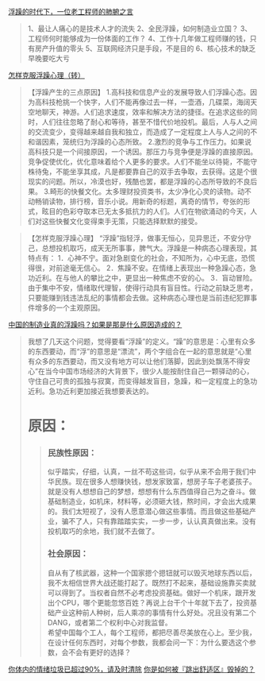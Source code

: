 [浮躁的时代下，一位老工程师的肺腑之言](http://wemedia.ifeng.com/78636552/wemedia.shtml)
> 1、最让人痛心的是技术人才的流失
2、全民浮躁，如何制造业立国？
3、工程师何时能够成为一份体面的工作？
4、工作十几年做工程师赚的钱，只有房产升值的零头
5、互联网经济只是手段，不是目的
6、核心技术的缺乏早晚要吃大亏

[怎样克服浮躁心理（转）](https://www.douban.com/group/topic/3946203/)

>【浮躁产生的三点原因】
1.高科技和信息产业的发展导致人们浮躁心态。因为高科技枪挑一个快字，人们不能再像过去一样，一壶酒，几碟菜，海阔天空地聊天，神游。人们追求速度，效率和解决方法的捷径。在追求这些的同时，人们往往忽略了耐心和等待，甚至不惜代价地投机。最后，人与人之间的交流变少，变得越来越自我和独立，而造成了一定程度上人与人之间的不和谐因素，笼统归为浮躁的心态所致。
2.激烈的竞争与工作压力。如果说高科技只是一个间接原因，一个诱因。那压力与竞争便是浮躁的直接原因。竞争促使优化，优化意味着给个人更多的要求。人们不能坐以待毙，不能守株待兔，不能坐享其成，凡是都要靠自己的双手去争取，去获得。这是个很现实的问题。所以，冷漠也好，残酷也罢，都是浮躁的心态所导致的不良后果。
3.畸形的快餐文化。太多理财投资类书，太少净化心灵的读物。动不动畅销读物，排行榜，音乐小说。用新奇的标题，离奇的情节，夸张的形式，眩目的色彩夺取本已无太多抵抗力的人们。人们在物欲涌动的今天，人们对这些快餐文化变得束手无策，只能选择默默的接受。

>【怎样克服浮躁心理】
“浮躁”指轻浮，做事无恒心，见异思迁，不安分守己，总想投机取巧，成天无所事事，脾气大。浮躁是一种病态心理表现，其特点有：
1．心神不宁。面对急剧变化的社会，不知所为，心中无底，恐慌得很，对前途毫无信心。
2．焦躁不安。在情绪上表现出一种急躁心态，急功近利。在与他人的攀比之中，更显出一种焦虑不安的心。
3．盲动冒险。由于集中不安，情绪取代理智，使得行动具有盲目性。行动之前缺乏思考，只要能赚到钱违法乱纪的事情都会去做。这种病态心理也是当前违纪犯罪事件增多的一个主观原因。 

[中国的制造业真的浮躁吗？如果是那是什么原因造成的？](https://www.zhihu.com/question/24205746/answer/27130397)
> 我想了几天这个问题，觉得要看“浮躁”的定义。“躁”的意思是：心里有众多的东西要动，而“浮”的意思是“漂流”，两个字组合在一起的意思就是“心里有众多的东西要动，而又没有地方可以让他们落脚，因此到处飘荡不得安心”在当今中国市场经济的大背景下，很少人能按耐住自己一颗驿动的心，守住自己可贵的孤独与寂寞，而变得越发盲目，急躁，和一定程度上的急功近利。急功近利更加接近我想要表达的。<br>
> # 原因：
>> ### 民族性原因：
>> 似乎踏实，仔细，认真，一丝不苟这些词，似乎从来不会用于我们中华民族。现在很多人想赚快钱，想发家致富，想房子车子老婆孩子。就是没有人想想自己的梦想，想想有什么东西值得自己为之奋斗。做基础制造业，如机床，材料等，必须砸大钱，熬时间，才会出大成果的。我们太短视了，没有人愿意潜心做这些事情。而且做这些基础产业，骗不了人，只有靠踏踏实实，一步一步，认认真真做出来。没有投机取巧的余地，我们就不去做了。<br>
>> ### 社会原因：
>> 自从有了核武器，这种一个国家摁个摁钮就可以毁灭地球东西以后，我不太相信世界大战还能打起了。既然打不起来，基础设施靠买卖就可以得到了。当权者自然不必考虑投资基础。做好一个机床，跟开发出个CPU，哪个更能忽悠百姓？再说上台干个十年就下去了，投资基础产业这种前人种树，后人乘凉的事情有什么好处。况且没有第二个DANG，或者第二个权利中心对我监督。<br>
> 希望中国每个工人，每个工程师，都把尽善尽美放在心上。至少我，在设计任何东西时，对每个参数，我都会问一下：为什么要选这个参数，会不会有更好的选择？

[你体内的情绪垃圾已超过90%，请及时清除](http://www.sohu.com/a/273080425_491282)
[你是如何被『跳出舒适区』毁掉的？](https://www.sohu.com/a/117902788_491282)

